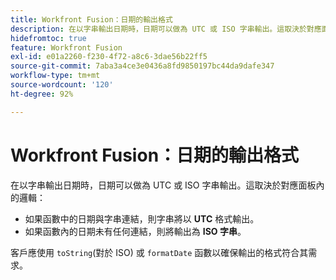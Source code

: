 ```yaml
---
title: Workfront Fusion：日期的輸出格式
description: 在以字串輸出日期時，日期可以做為 UTC 或 ISO 字串輸出。這取決於對應面板中的邏輯。
hidefromtoc: true
feature: Workfront Fusion
exl-id: e01a2260-f230-4f72-a8c6-3dae56b22ff5
source-git-commit: 7aba3a4ce3e0436a8fd9850197bc44da9dafe347
workflow-type: tm+mt
source-wordcount: '120'
ht-degree: 92%

---
```


# Workfront Fusion：日期的輸出格式

在以字串輸出日期時，日期可以做為 UTC 或 ISO 字串輸出。這取決於對應面板內的邏輯：

* 如果函數中的日期與字串連結，則字串將以 **UTC** 格式輸出。
* 如果函數內的日期未有任何連結，則將輸出為 **ISO 字串**。

客戶應使用 `toString`(對於 ISO) 或 `formatDate` 函數以確保輸出的格式符合其需求。
